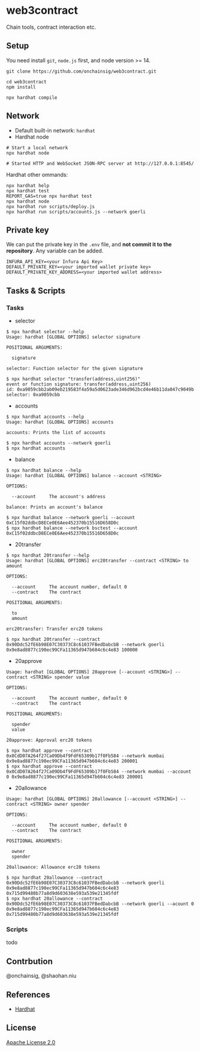 # web3contract

Chain tools, contract interaction etc.

## Setup

You need install `git`, `node.js` first, and node version >= 14.

```shell
git clone https://github.com/onchainsig/web3contract.git

cd web3contract
npm install

npx hardhat compile
```

## Network

- Default built-in network: `hardhat`
- Hardhat node

```shell
# Start a local network
npx hardhat node

# Started HTTP and WebSocket JSON-RPC server at http://127.0.0.1:8545/
```

Hardhat other ommands:

```shell
npx hardhat help
npx hardhat test
REPORT_GAS=true npx hardhat test
npx hardhat node
npx hardhat run scripts/deploy.js
npx hardhat run scripts/accounts.js --network goerli
```

## Private key

We can put the private key in the `.env` file, and **not commit it to the repository**. Any variable can be added.

```shell
INFURA_API_KEY=<your Infura Api Key>
DEFAULT_PRIVATE_KEY=<your imported wallet private key>
DEFAULT_PRIVATE_KEY_ADDRESS=<your imported wallet address>
```

## Tasks & Scripts

### Tasks

- selector

```shell
$ npx hardhat selector --help
Usage: hardhat [GLOBAL OPTIONS] selector signature

POSITIONAL ARGUMENTS:

  signature

selector: Function selector for the given signature

$ npx hardhat selector "transfer(address,uint256)"
event or function signature: transfer(address,uint256) 
id: 0xa9059cbb2ab09eb219583f4a59a5d0623ade346d962bcd4e46b11da047c9049b 
selector: 0xa9059cbb
```

- accounts

```shell
$ npx hardhat accounts --help
Usage: hardhat [GLOBAL OPTIONS] accounts

accounts: Prints the list of accounts

$ npx hardhat accounts --network goerli
$ npx hardhat accounts
```

- balance

```shell
$ npx hardhat balance --help
Usage: hardhat [GLOBAL OPTIONS] balance --account <STRING>

OPTIONS:

  --account     The account's address 

balance: Prints an account's balance

$ npx hardhat balance --network goerli --account 0xC15f02ddbcD8ECe0E6Aee452370b15516D658D0c
$ npx hardhat balance --network bsctest --account 0xC15f02ddbcD8ECe0E6Aee452370b15516D658D0c
```

- 20transfer

```shell
$ npx hardhat 20transfer --help
Usage: hardhat [GLOBAL OPTIONS] erc20transfer --contract <STRING> to amount

OPTIONS:

  --account     The account number, default 0 
  --contract    The contract 

POSITIONAL ARGUMENTS:

  to    
  amount

erc20transfer: Transfer erc20 tokens

$ npx hardhat 20transfer --contract 0x90Ddc52fE6b98E07C30373C8c61037FBedDabcbB --network goerli 0x9e8ad8877c190ec99CFa11365d947b604c6c4e83 100000
```

- 20approve

```shell
Usage: hardhat [GLOBAL OPTIONS] 20approve [--account <STRING>] --contract <STRING> spender value

OPTIONS:

  --account     The account number, default 0 
  --contract    The contract 

POSITIONAL ARGUMENTS:

  spender
  value  

20approve: Approval erc20 tokens

$ npx hardhat approve --contract 0x0CdD07A264f27Ca09Db4f9FdF65309b17f0Fb584 --network mumbai 0x9e8ad8877c190ec99CFa11365d947b604c6c4e83 200001
$ npx hardhat approve --contract 0x0CdD07A264f27Ca09Db4f9FdF65309b17f0Fb584 --network mumbai --account 0 0x9e8ad8877c190ec99CFa11365d947b604c6c4e83 200001
```

- 20allowance

```shell
Usage: hardhat [GLOBAL OPTIONS] 20allowance [--account <STRING>] --contract <STRING> owner spender

OPTIONS:

  --account     The account number, default 0 
  --contract    The contract 

POSITIONAL ARGUMENTS:

  owner  
  spender

20allowance: Allowance erc20 tokens

$ npx hardhat 20allowance --contract 0x90Ddc52fE6b98E07C30373C8c61037FBedDabcbB --network goerli 0x9e8ad8877c190ec99CFa11365d947b604c6c4e83 0x715d99480b77a8d9d603638e593a539e21345fdf
$ npx hardhat 20allowance --contract 0x90Ddc52fE6b98E07C30373C8c61037FBedDabcbB --network goerli --acount 0 0x9e8ad8877c190ec99CFa11365d947b604c6c4e83 0x715d99480b77a8d9d603638e593a539e21345fdf
```

### Scripts

todo

## Contrbution

@onchainsig, @shaohan.niu

## References

- [Hardhat](https://hardhat.org/)

## License

[Apache License 2.0](LICENSE)
